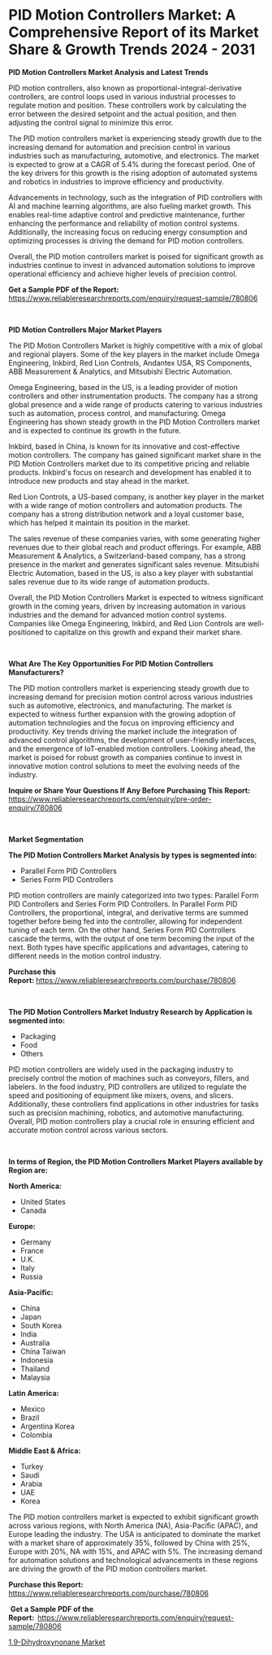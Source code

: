 <p><h1>PID Motion Controllers Market: A Comprehensive Report of its Market Share & Growth Trends 2024 - 2031</h1></p><p><strong>PID Motion Controllers Market Analysis and Latest Trends</strong></p>
<p><p>PID motion controllers, also known as proportional-integral-derivative controllers, are control loops used in various industrial processes to regulate motion and position. These controllers work by calculating the error between the desired setpoint and the actual position, and then adjusting the control signal to minimize this error.</p><p>The PID motion controllers market is experiencing steady growth due to the increasing demand for automation and precision control in various industries such as manufacturing, automotive, and electronics. The market is expected to grow at a CAGR of 5.4% during the forecast period. One of the key drivers for this growth is the rising adoption of automated systems and robotics in industries to improve efficiency and productivity.</p><p>Advancements in technology, such as the integration of PID controllers with AI and machine learning algorithms, are also fueling market growth. This enables real-time adaptive control and predictive maintenance, further enhancing the performance and reliability of motion control systems. Additionally, the increasing focus on reducing energy consumption and optimizing processes is driving the demand for PID motion controllers.</p><p>Overall, the PID motion controllers market is poised for significant growth as industries continue to invest in advanced automation solutions to improve operational efficiency and achieve higher levels of precision control.</p></p>
<p><strong>Get a Sample PDF of the Report:&nbsp;</strong> <a href="https://www.reliableresearchreports.com/enquiry/request-sample/780806">https://www.reliableresearchreports.com/enquiry/request-sample/780806</a></p>
<p>&nbsp;</p>
<p><strong>PID Motion Controllers Major Market Players</strong></p>
<p><p>The PID Motion Controllers Market is highly competitive with a mix of global and regional players. Some of the key players in the market include Omega Engineering, Inkbird, Red Lion Controls, Andantex USA, RS Components, ABB Measurement & Analytics, and Mitsubishi Electric Automation.</p><p>Omega Engineering, based in the US, is a leading provider of motion controllers and other instrumentation products. The company has a strong global presence and a wide range of products catering to various industries such as automation, process control, and manufacturing. Omega Engineering has shown steady growth in the PID Motion Controllers market and is expected to continue its growth in the future.</p><p>Inkbird, based in China, is known for its innovative and cost-effective motion controllers. The company has gained significant market share in the PID Motion Controllers market due to its competitive pricing and reliable products. Inkbird's focus on research and development has enabled it to introduce new products and stay ahead in the market.</p><p>Red Lion Controls, a US-based company, is another key player in the market with a wide range of motion controllers and automation products. The company has a strong distribution network and a loyal customer base, which has helped it maintain its position in the market.</p><p>The sales revenue of these companies varies, with some generating higher revenues due to their global reach and product offerings. For example, ABB Measurement & Analytics, a Switzerland-based company, has a strong presence in the market and generates significant sales revenue. Mitsubishi Electric Automation, based in the US, is also a key player with substantial sales revenue due to its wide range of automation products.</p><p>Overall, the PID Motion Controllers Market is expected to witness significant growth in the coming years, driven by increasing automation in various industries and the demand for advanced motion control systems. Companies like Omega Engineering, Inkbird, and Red Lion Controls are well-positioned to capitalize on this growth and expand their market share.</p></p>
<p>&nbsp;</p>
<p><strong>What Are The Key Opportunities For PID Motion Controllers Manufacturers?</strong></p>
<p><p>The PID motion controllers market is experiencing steady growth due to increasing demand for precision motion control across various industries such as automotive, electronics, and manufacturing. The market is expected to witness further expansion with the growing adoption of automation technologies and the focus on improving efficiency and productivity. Key trends driving the market include the integration of advanced control algorithms, the development of user-friendly interfaces, and the emergence of IoT-enabled motion controllers. Looking ahead, the market is poised for robust growth as companies continue to invest in innovative motion control solutions to meet the evolving needs of the industry.</p></p>
<p><strong>Inquire or Share Your Questions If Any Before Purchasing This Report:</strong> <a href="https://www.reliableresearchreports.com/enquiry/pre-order-enquiry/780806">https://www.reliableresearchreports.com/enquiry/pre-order-enquiry/780806</a></p>
<p>&nbsp;</p>
<p><strong>Market Segmentation</strong></p>
<p><strong>The PID Motion Controllers Market Analysis by types is segmented into:</strong></p>
<p><ul><li>Parallel Form PID Controllers</li><li>Series Form PID Controllers</li></ul></p>
<p><p>PID motion controllers are mainly categorized into two types: Parallel Form PID Controllers and Series Form PID Controllers. In Parallel Form PID Controllers, the proportional, integral, and derivative terms are summed together before being fed into the controller, allowing for independent tuning of each term. On the other hand, Series Form PID Controllers cascade the terms, with the output of one term becoming the input of the next. Both types have specific applications and advantages, catering to different needs in the motion control industry.</p></p>
<p><strong>Purchase this Report:&nbsp;</strong><a href="https://www.reliableresearchreports.com/purchase/780806">https://www.reliableresearchreports.com/purchase/780806</a></p>
<p>&nbsp;</p>
<p><strong>The PID Motion Controllers Market Industry Research by Application is segmented into:</strong></p>
<p><ul><li>Packaging</li><li>Food</li><li>Others</li></ul></p>
<p><p>PID motion controllers are widely used in the packaging industry to precisely control the motion of machines such as conveyors, fillers, and labelers. In the food industry, PID controllers are utilized to regulate the speed and positioning of equipment like mixers, ovens, and slicers. Additionally, these controllers find applications in other industries for tasks such as precision machining, robotics, and automotive manufacturing. Overall, PID motion controllers play a crucial role in ensuring efficient and accurate motion control across various sectors.</p></p>
<p>&nbsp;</p>
<p><strong>In terms of Region, the PID Motion Controllers Market Players available by Region are:</strong></p>
<p>
    <p> <strong> North America: </strong>
        <ul>
            <li>United States</li>
            <li>Canada</li>
        </ul>
        </p> 
    <p> <strong> Europe: </strong>
        <ul>
            <li>Germany</li>
            <li>France</li>
            <li>U.K.</li>
            <li>Italy</li>
            <li>Russia</li>
        </ul>
        </p> 
    <p> <strong> Asia-Pacific: </strong>
        <ul>
            <li>China</li>
            <li>Japan</li>
            <li>South Korea</li>
            <li>India</li>
            <li>Australia</li>
            <li>China Taiwan</li>
            <li>Indonesia</li>
            <li>Thailand</li>
            <li>Malaysia</li>
        </ul>
        </p> 
    <p> <strong> Latin America: </strong>
        <ul>
            <li>Mexico</li>
            <li>Brazil</li>
            <li>Argentina Korea</li>
            <li>Colombia</li>
        </ul>
        </p> 
    <p> <strong> Middle East & Africa: </strong>
        <ul>
            <li>Turkey</li>
            <li>Saudi</li>
            <li>Arabia</li>
            <li>UAE</li>
            <li>Korea</li>
        </ul>
    </p>
    </p>
<p><p>The PID motion controllers market is expected to exhibit significant growth across various regions, with North America (NA), Asia-Pacific (APAC), and Europe leading the industry. The USA is anticipated to dominate the market with a market share of approximately 35%, followed by China with 25%, Europe with 20%, NA with 15%, and APAC with 5%. The increasing demand for automation solutions and technological advancements in these regions are driving the growth of the PID motion controllers market.</p></p>
<p><strong>Purchase this Report: </strong><a href="https://www.reliableresearchreports.com/purchase/780806">https://www.reliableresearchreports.com/purchase/780806</a></p>
<p>&nbsp;<strong>Get a Sample PDF of the Report:&nbsp;&nbsp;</strong><a href="https://www.reliableresearchreports.com/enquiry/request-sample/780806">https://www.reliableresearchreports.com/enquiry/request-sample/780806</a></p>
<p><strong></strong></p>
<p><p><a href="https://github.com/RickHolmes3/Market-Research-Report-List-3/blob/main/19-dihydroxynonane-market.md">1,9-Dihydroxynonane Market</a></p></p>